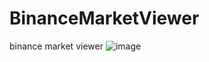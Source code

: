 # BinanceMarketViewer
binance market viewer
![image](https://github.com/gufran123cj/BinanceMarketViewer/assets/74301873/cfa88bd5-72c2-4162-957a-bd74f6585397)
